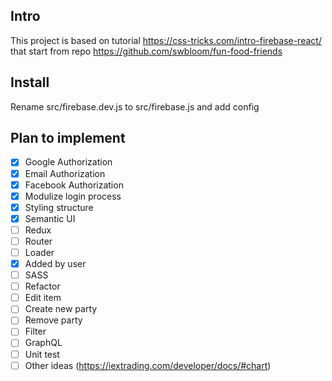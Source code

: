 ## Intro

This project is based on tutorial https://css-tricks.com/intro-firebase-react/ that start from repo https://github.com/swbloom/fun-food-friends


## Install

Rename src/firebase.dev.js to src/firebase.js and add config


## Plan to implement
- [x] Google Authorization
- [x] Email Authorization
- [x] Facebook Authorization
- [x] Modulize login process
- [x] Styling structure
- [x] Semantic UI
- [ ] Redux
- [ ] Router
- [ ] Loader
- [x] Added by user
- [ ] SASS
- [ ] Refactor
- [ ] Edit item
- [ ] Create new party
- [ ] Remove party
- [ ] Filter
- [ ] GraphQL
- [ ] Unit test
- [ ] Other ideas (https://iextrading.com/developer/docs/#chart)
